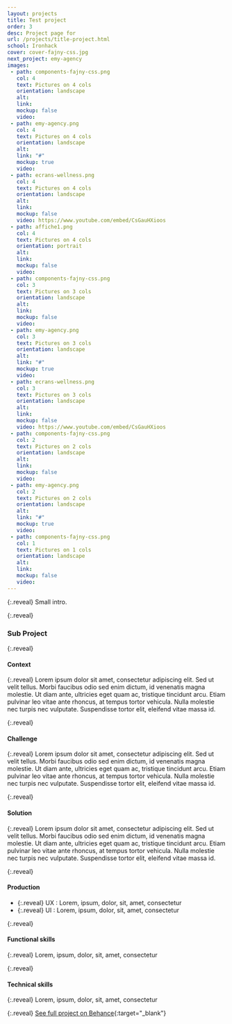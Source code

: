 ```yaml
---
layout: projects
title: Test project
order: 3
desc: Project page for 
url: /projects/title-project.html
school: Ironhack
cover: cover-fajny-css.jpg
next_project: emy-agency
images:
 - path: components-fajny-css.png
   col: 4
   text: Pictures on 4 cols
   orientation: landscape
   alt: 
   link: 
   mockup: false
   video: 
 - path: emy-agency.png
   col: 4
   text: Pictures on 4 cols
   orientation: landscape
   alt: 
   link: "#"
   mockup: true
   video: 
 - path: ecrans-wellness.png
   col: 4
   text: Pictures on 4 cols
   orientation: landscape
   alt: 
   link: 
   mockup: false
   video: https://www.youtube.com/embed/CsGauHXioos
 - path: affiche1.png
   col: 4
   text: Pictures on 4 cols
   orientation: portrait
   alt: 
   link: 
   mockup: false
   video: 
 - path: components-fajny-css.png
   col: 3
   text: Pictures on 3 cols
   orientation: landscape
   alt: 
   link: 
   mockup: false
   video: 
 - path: emy-agency.png
   col: 3
   text: Pictures on 3 cols
   orientation: landscape
   alt: 
   link: "#"
   mockup: true
   video: 
 - path: ecrans-wellness.png
   col: 3
   text: Pictures on 3 cols
   orientation: landscape
   alt: 
   link: 
   mockup: false
   video: https://www.youtube.com/embed/CsGauHXioos
 - path: components-fajny-css.png
   col: 2
   text: Pictures on 2 cols
   orientation: landscape
   alt: 
   link: 
   mockup: false
   video: 
 - path: emy-agency.png
   col: 2
   text: Pictures on 2 cols
   orientation: landscape
   alt: 
   link: "#"
   mockup: true
   video: 
 - path: components-fajny-css.png
   col: 1
   text: Pictures on 1 cols
   orientation: landscape
   alt: 
   link: 
   mockup: false
   video: 
---
```


{:.reveal}
Small intro.

{:.reveal}
### Sub Project

{:.reveal}
#### Context

{:.reveal}
Lorem ipsum dolor sit amet, consectetur adipiscing elit. Sed ut velit tellus. Morbi faucibus odio sed enim dictum, id venenatis magna molestie. Ut diam ante, ultricies eget quam ac, tristique tincidunt arcu. Etiam pulvinar leo vitae ante rhoncus, at tempus tortor vehicula. Nulla molestie nec turpis nec vulputate. Suspendisse tortor elit, eleifend vitae massa id.

{:.reveal}
#### Challenge

{:.reveal}
Lorem ipsum dolor sit amet, consectetur adipiscing elit. Sed ut velit tellus. Morbi faucibus odio sed enim dictum, id venenatis magna molestie. Ut diam ante, ultricies eget quam ac, tristique tincidunt arcu. Etiam pulvinar leo vitae ante rhoncus, at tempus tortor vehicula. Nulla molestie nec turpis nec vulputate. Suspendisse tortor elit, eleifend vitae massa id.

{:.reveal}
#### Solution

{:.reveal}
Lorem ipsum dolor sit amet, consectetur adipiscing elit. Sed ut velit tellus. Morbi faucibus odio sed enim dictum, id venenatis magna molestie. Ut diam ante, ultricies eget quam ac, tristique tincidunt arcu. Etiam pulvinar leo vitae ante rhoncus, at tempus tortor vehicula. Nulla molestie nec turpis nec vulputate. Suspendisse tortor elit, eleifend vitae massa id.

{:.reveal}
#### Production

* {:.reveal} UX : Lorem, ipsum, dolor, sit, amet, consectetur
* {:.reveal} UI : Lorem, ipsum, dolor, sit, amet, consectetur

{:.reveal}
#### Functional skills

{:.reveal}
Lorem, ipsum, dolor, sit, amet, consectetur

{:.reveal}
#### Technical skills

{:.reveal}
Lorem, ipsum, dolor, sit, amet, consectetur

{:.reveal}
[See full project on Behance](#){:target="_blank"}